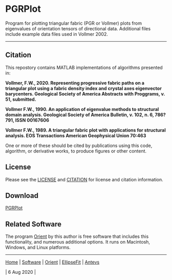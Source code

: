 # PGRPlot
Program for plotting triangular fabric (PGR or Vollmer) plots from eigenvalues of orientation tensors of directional data. Additional files include example data files used in Vollmer 2002. 

---

## Citation
This repostory contains MATLAB implementations of algorithms presented in:

__Vollmer, F.W., 2020. Representing progressive fabric paths on a 
  triangular plot using a fabric density index and crystal axes 
  eigenvector barycenters. Geological Society of America Abstracts with
  Proggrams, v. 51, submitted.__
  
__Vollmer F.W., 1990. An application of eigenvalue methods to structural 
  domain analysis. Geological Society of America Bulletin, v. 102, n. 6,
  786?791, ISSN 00167606__
  
__Vollmer F.W., 1989. A triangular fabric plot with applications for 
  structural analysis. EOS Transactions American Geophysical Union 
  70:463__

One or more of these should be cited by publications using this code, algorithm, or derivative works, to produce figures or other content. 

## License
Please see the [LICENSE](LICENSE.md) and [CITATION](CITATION.md) for license and citation information.

## Download
[PGRPlot](https://github.com/vollmerf/pgrplot)

## Related Software
The program [Orient](https://vollmerf.github.io/orient/) by this author is free software that includes this functionality, and numerous additional options. It runs on Macintosh, Windows, and Linux platforms.

--- 

[Home](https://vollmerf.github.io/) | [Software](https://vollmerf.github.io/software/) | [Orient](https://vollmerf.github.io/orient/) | [EllipseFit](https://vollmerf.github.io/ellipsefit/) | [Antevs](https://vollmerf.github.io/antevs/)

| 6 Aug 2020 |
